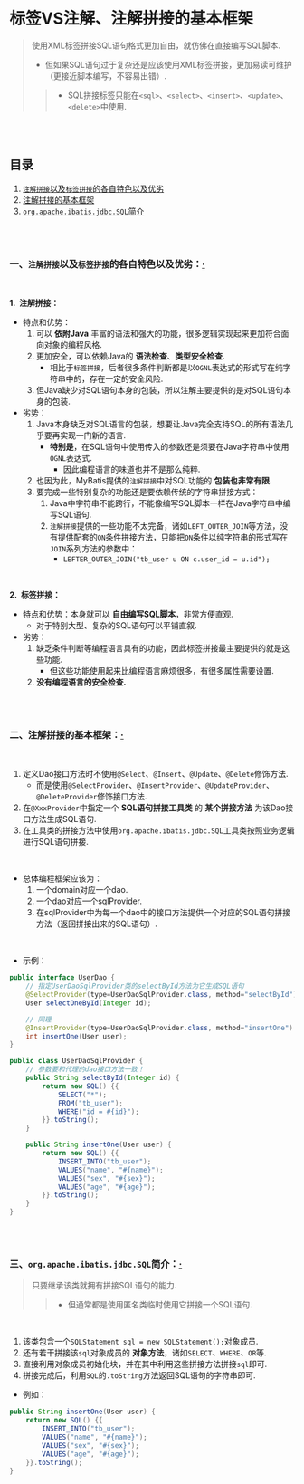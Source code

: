 # 标签VS注解、注解拼接的基本框架
> 使用XML标签拼接SQL语句格式更加自由，就仿佛在直接编写SQL脚本.
>
> - 但如果SQL语句过于复杂还是应该使用XML标签拼接，更加易读可维护（更接近脚本编写，不容易出错）.
>
>> - SQL拼接标签只能在`<sql>`、`<select>`、`<insert>`、`<update>`、`<delete>`中使用.

<br><br>

## 目录

1. [`注解拼接`以及`标签拼接`的各自特色以及优劣](#一注解拼接以及标签拼接的各自特色以及优劣)
2. [注解拼接的基本框架](#二注解拼接的基本框架)
3. [`org.apache.ibatis.jdbc.SQL`简介](#三orgapacheibatisjdbcsql简介)

<br><br>

### 一、`注解拼接`以及`标签拼接`的各自特色以及优劣：[·](#目录)

<br>

**1.&nbsp; 注解拼接：**

- 特点和优势：
   1. 可以 **依附Java** 丰富的语法和强大的功能，很多逻辑实现起来更加符合面向对象的编程风格.
   2. 更加安全，可以依赖Java的 **语法检查**、**类型安全检查**.
      - 相比于`标签拼接`，后者很多条件判断都是以`OGNL`表达式的形式写在纯字符串中的，存在一定的安全风险.
   3. 但Java缺少对SQL语句本身的包装，所以注解主要提供的是对SQL语句本身的包装.
- 劣势：
   1. Java本身缺乏对SQL语言的包装，想要让Java完全支持SQL的所有语法几乎要再实现一门新的语言.
      - **特别是**，在SQL语句中使用传入的参数还是须要在Java字符串中使用`OGNL`表达式.
         - 因此编程语言的味道也并不是那么纯粹.
   2. 也因为此，MyBatis提供的`注解拼接`中对SQL功能的 **包装也非常有限**.
   3. 要完成一些特别复杂的功能还是要依赖传统的字符串拼接方式：
      1. Java中字符串不能跨行，不能像编写SQL脚本一样在Java字符串中编写SQL语句.
      2. `注解拼接`提供的一些功能不太完备，诸如`LEFT_OUTER_JOIN`等方法，没有提供配套的`ON`条件拼接方法，只能把`ON`条件以纯字符串的形式写在`JOIN`系列方法的参数中：
         - `LEFTER_OUTER_JOIN("tb_user u ON c.user_id = u.id");`

<br>

**2.&nbsp; 标签拼接：**

- 特点和优势：本身就可以 **自由编写SQL脚本**，非常方便直观.
   - 对于特别大型、复杂的SQL语句可以平铺直叙.
- 劣势：
   1. 缺乏条件判断等编程语言具有的功能，因此标签拼接最主要提供的就是这些功能.
      - 但这些功能使用起来比编程语言麻烦很多，有很多属性需要设置.
   2. **没有编程语言的安全检查.**

<br><br>

### 二、注解拼接的基本框架：[·](#目录)

<br>

1. 定义Dao接口方法时不使用`@Select`、`@Insert`、`@Update`、`@Delete`修饰方法.
   - 而是使用`@SelectProvider`、`@InsertProvider`、`@UpdateProvider`、`@DeleteProvider`修饰接口方法.
2. 在`@XxxProvider`中指定一个 **SQL语句拼接工具类** 的 **某个拼接方法** 为该Dao接口方法生成SQL语句.
3. 在工具类的拼接方法中使用`org.apache.ibatis.jdbc.SQL`工具类按照业务逻辑进行SQL语句拼接.

<br>

- 总体编程框架应该为：
   1. 一个domain对应一个dao.
   2. 一个dao对应一个sqlProvider.
   3. 在sqlProvider中为每一个dao中的接口方法提供一个对应的SQL语句拼接方法（返回拼接出来的SQL语句）.

<br>

- 示例：

```Java
public interface UserDao {
    // 指定UserDaoSqlProvider类的selectById方法为它生成SQL语句
    @SelectProvider(type=UserDaoSqlProvider.class, method="selectById")
    User selectOneById(Integer id);

    // 同理
    @InsertProvider(type=UserDaoSqlProvider.class, method="insertOne")
    int insertOne(User user);
}

public class UserDaoSqlProvider {
    // 参数要和代理的dao接口方法一致！
    public String selectById(Integer id) {
        return new SQL() {{
            SELECT("*");
            FROM("tb_user");
            WHERE("id = #{id}");
        }}.toString();
    }

    public String insertOne(User user) {
        return new SQL() {{
            INSERT_INTO("tb_user");
            VALUES("name", "#{name}");
            VALUES("sex", "#{sex}");
            VALUES("age", "#{age}");
        }}.toString();
    }
}
```

<br><br>

### 三、`org.apache.ibatis.jdbc.SQL`简介：[·](#目录)
> 只要继承该类就拥有拼接SQL语句的能力.
>
>> - 但通常都是使用匿名类临时使用它拼接一个SQL语句.

<br>

1. 该类包含一个`SQLStatement sql = new SQLStatement();`对象成员.
2. 还有若干拼接该`sql`对象成员的 **对象方法**，诸如`SELECT`、`WHERE`、`OR`等.
3. 直接利用对象成员初始化块，并在其中利用这些拼接方法拼接`sql`即可.
4. 拼接完成后，利用`SQL`的`.toString`方法返回SQL语句的字符串即可.

- 例如：

```Java
public String insertOne(User user) {
    return new SQL() {{
        INSERT_INTO("tb_user");
        VALUES("name", "#{name}");
        VALUES("sex", "#{sex}");
        VALUES("age", "#{age}");
    }}.toString();
}
```
